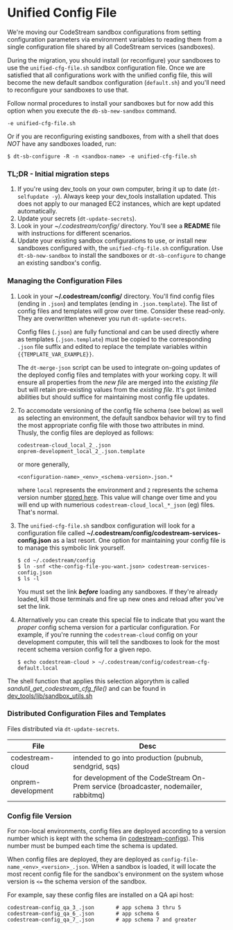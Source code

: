 # Unified Config File

We're moving our CodeStream sandbox configurations from setting configuration
parameters via environment variables to reading them from a single configuration
file shared by all CodeStream services (sandboxes).

During the migration, you should install (or reconfigure) your sandboxes to use
the `unified-cfg-file.sh` sandbox configuration file. Once we are satisfied
that all configurations work with the unified config file, this will become the
new default sandbox configuration (`default.sh`) and you'll need to reconfigure
your sandboxes to use that.

Follow normal procedures to install your sandboxes but for now add this
option when you execute the `db-sb-new-sandbox` command.
```
-e unified-cfg-file.sh
```
Or if you are reconfiguring existing sandboxes, from with a shell
that does *NOT* have any sandboxes loaded, run:
```
$ dt-sb-configure -R -n <sandbox-name> -e unified-cfg-file.sh
```

### TL;DR - Initial migration steps
1. If you're using dev_tools on your own computer, bring it up to date
   (`dt-selfupdate -y`). Always keep your dev_tools installation updated. This
   does not apply to our managed EC2 instances, which are kept updated
   automatically.
1. Update your secrets (`dt-update-secrets`).
1. Look in your _~/.codestream/config/_ directory. You'll see a **README**
   file with instructions for different scenarios.
1. Update your existing sandbox configurations to use, or install new sandboxes
   configured with, the `unified-cfg-file.sh` configuration.  Use
   `dt-sb-new-sandbox` to install the sandboxes or `dt-sb-configure` to change
   an existing sandbox's config.

### Managing the Configuration Files

1. Look in your **~/.codestream/config/** directory. You'll find config files
   (ending in `.json`) and templates (ending in `.json.template`). The list of
   config files and templates will grow over time. Consider these read-only.
   They are overwritten whenever you run `dt-update-secrets`.

   Config files (`.json`) are fully functional and can be used directly where as
   templates (`.json.template`) must be copied to the corresponding `.json` file
   suffix and edited to replace the template variables within
   `{{TEMPLATE_VAR_EXAMPLE}}`.

   The `dt-merge-json` script can be used to integrate on-going updates of the
   deployed config files and templates with your working copy. It will ensure
   all properties from the _new file_ are merged into the _existing file_ but
   will retain pre-existing values from the _existing file_. It's got limited
   abilities but should suffice for maintaining most config file updates.

1. To accomodate versioning of the config file schema (see below) as well as
   selecting an environment, the default sandbox behavior will try to find the
   most appropriate config file with those two attributes in mind.
   Thusly, the config files are deployed as follows:
   ```
   codestream-cloud_local_2_.json
   onprem-development_local_2_.json.template
   ```
   or more generally,
   ```
   <configuration-name>_<env>_<schema-version>.json.*
   ```
   where `local` represents the environment and `2` represents the schema
   version number [stored
   here](https://github.com/TeamCodeStream/codestream-configs/blob/develop/parameters.preview).
   This value will change over time and you will end up with numerious
   `codestream-cloud_local_*_json` (eg) files. That's normal.

1. The `unified-cfg-file.sh` sandbox configuration will look for a configuration
   file called **~/.codestream/config/codestream-services-config.json** as a
   last resort. One option for maintaining your config file is to manage this
   symbolic link yourself.
   ```
   $ cd ~/.codestream/config
   $ ln -snf <the-config-file-you-want.json> codestream-services-config.json
   $ ls -l
   ```
   You must set the link **_before_** loading any sandboxes.  If they're already
   loaded, kill those terminals and fire up new ones and reload after you've set
   the link.

1. Alternatively you can create this special file to indicate that you want the
   _proper_ config schema version for a particular configuration. For example,
   if you're running the `codestream-cloud` config on your development computer,
   this will tell the sandboxes to look for the most recent schema version
   config for a given repo.
   ```
   $ echo codestream-cloud > ~/.codestream/config/codestream-cfg-default.local
   ```

The shell function that applies this selection algorythm is called
_sandutil_get_codestream_cfg_file()_ and can be found in
[dev_tools/lib/sandbox_utils.sh](https://github.com/TeamCodeStream/dev_tools/blob/master/lib/sandbox_utils.sh)

### Distributed Configuration Files and Templates

Files distributed via `dt-update-secrets`.

| File | Desc |
| --- | --- |
| codestream-cloud | intended to go into production (pubnub, sendgrid, sqs) |
| onprem-development | for development of the CodeStream On-Prem service (broadcaster, nodemailer, rabbitmq) |


### Config file Version

For non-local environments, config files are deployed according to a version
number which is kept with the schema (in
[codestream-configs](https://github.com/teamcodestream/codestream-configs)).
This number must be bumped each time the schema is updated.

When config files are deployed, they are deployed as
`config-file-name_<env>_<version>_.json`. WHen a sandbox is loaded, it will
locate the most recent config file for the sandbox's environment on the system
whose version is `<=` the schema version of the sandbox.

For example, say these config files are installed on a QA api host:
```
codestream-config_qa_3_.json       # app schema 3 thru 5
codestream-config_qa_6_.json       # app schema 6
codestream-config_qa_7_.json       # app schema 7 and greater
```

